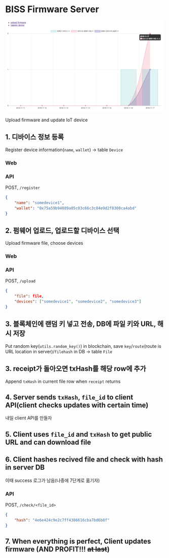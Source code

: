# BISS Firmware Server
![index screenshot](./assets/index.png)

Upload firmware and update IoT device

## 1. 디바이스 정보 등록
Register device information(`name`, `wallet`) -> table `Device`

### Web

### API
POST, `/register`

```json
{
    "name": "somedevice1", 
    "wallet": "0x75a59b94889a05c03c66c3c84e9d2f8308ca4abd"
}
```

## 2. 펌웨어 업로드, 업로드할 디바이스 선택
Upload firmware file, choose devices 

### Web

### API
POST, `/upload`

```json
{
    "file": file,
    "devices": ["somedevice1", "somedevice2", "somedevice3"]
}
```

## 3. 블록체인에 랜덤 키 넣고 전송, DB에 파일 키와 URL, 해시 저장
Put random key(`utils.random_key()`) in blockchain, save `key`/`route`(route is URL location in server)/`filehash` in DB -> table `File`

## 3. receipt가 돌아오면 txHash를 해당 row에 추가
Append `txHash` in current file row when `receipt` returns

## 4. Server sends `txHash`, `file_id` to client API(client checks updates with certain time)
내일 client API를 만들자

## 5. Client uses `file_id` and `txHash` to get public URL and can download file

## 6. Client hashes recived file and check with hash in server DB
이때 success 로그가 남음(나중에 7단계로 옮기자)

### API
POST, `/check/<file_id>`

```json
{
    "hash": "4e6e424c9e2c7ff4386616cba7bd6b8f"
}
```

## 7. When everything is perfect, Client updates firmware (AND PROFIT!!! ~~at last~~)
